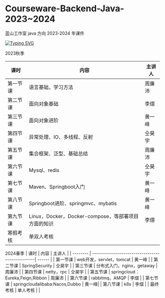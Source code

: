 # Courseware-Backend-Java-2023~2024
蓝山工作室 java 方向 2023-2024 年课件

[![Typing SVG](https://readme-typing-svg.demolab.com/?lines=GOOD+GOOD+STUDY;HAPPY+EVERY+DAY)](https://git.io/typing-svg)

2023秋季

| 课时     | 内容                                                | 主讲人 |
| -------- | -------------------------------------------------| ------ |
| 第一节课 | 语言基础，学习方法                                   | 周廉沛 |
| 第二节课 | 面向对象基础                                         | 李熠 |
| 第三节课 | 面向对象进阶                                        | 黄一峰 |
| 第四节课 | 异常处理、IO、多线程、反射                            | 仝昊宇 |
| 第五节课 | 集合框架、泛型、基础总结                              | 周廉沛 |
| 第六节课 | Mysql、redis                                      | 仝昊宇  |
| 第七节课 | Maven、Springboot入门                               | 黄一峰 |
| 第八节课 | Springboot进阶、springmvc、mybatis                  | 黄一峰 |
| 第九节课 | Linux，Docker，Docker-compose，等部署项目方面的知识    | 李熠   |
| 寒假考核 | 单双人考核                                          |       |

2024春季
| 课时     | 内容                                                | 主讲人 |
| -------- | -------------------------------------------------| ------ |
| 第一节课 | web开发，servlet，tomcat                          | 黄一峰 |
| 第二节课 | SpringSecurity                                    | 仝昊宇 |
| 第三节课 | 分布式入门，nginx，getaway                         | 周廉沛 |
| 第四节课 | netty，rpc                                        | 仝昊宇 |
| 第五节课 | springcloud：Eureka,Feign,Ribbon                | 周廉沛 |
| 第六节课 | rabbitmq，AMQP                                   | 李熠  |
| 第七节课 | springcloudalibaba:Nacos,Dubbo                   | 黄一峰|
| 第八节课 | k8s                                              | 李熠 |
| 最终考核 | 单人考核                                        |       |

